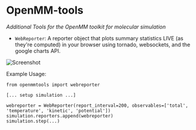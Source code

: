 OpenMM-tools
============
_Additional Tools for the OpenMM toolkit for molecular simulation_

- `WebReporter`: A reporter object that plots summary statistics LIVE (as they're computed) in
   your browser using tornado, websockets, and the google charts API.

![Screenshot](http://i.imgur.com/IX3ryiN.png)

Example Usage:

```
from openmmtools import webreporter

[... setup simulation ...]

webreporter = WebReporter(report_interval=200, observables=['total', 'temperature', 'kinetic', 'potential'])
simulation.reporters.append(webreporter)
simulation.step(...)
```
